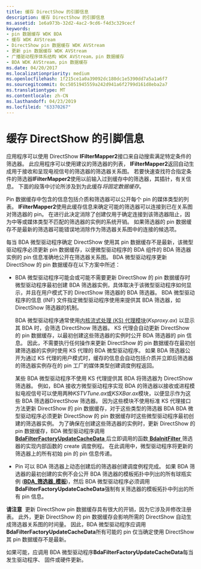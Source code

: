 ```yaml
---
title: 缓存 DirectShow 的引脚信息
description: 缓存 DirectShow 的引脚信息
ms.assetid: 1e6a973b-32d2-4ac2-9cd6-f4d3c329cecf
keywords:
- pin 数据缓存 WDK BDA
- 缓存 WDK AVStream
- DirectShow pin 数据缓存 WDK AVStream
- 更新 pin 数据缓存 WDK AVStream
- 广播驱动程序体系结构 WDK AVStream，pin 数据缓存
- BDA WDK AVStream，pin 数据缓存
ms.date: 04/20/2017
ms.localizationpriority: medium
ms.openlocfilehash: 1f215ce1a0a39092dc180dc1e5390dd7a5a1a6f7
ms.sourcegitcommit: 0cc5051945559a242d941a6f2799d161d8eba2a7
ms.translationtype: MT
ms.contentlocale: zh-CN
ms.lasthandoff: 04/23/2019
ms.locfileid: "63370267"
---
```

# <a name="caching-pin-information-for-directshow"></a>缓存 DirectShow 的引脚信息





应用程序可以使用 DirectShow **IFilterMapper2**接口来自动搜索满足特定条件的筛选器。 此应用程序可以使用建议的筛选器的列表， **IFilterMapper2**返回自动生成用于接收和呈现电视信号的筛选器的筛选器关系图。 若要快速查找符合指定条件的筛选器**IFilterMapper2**使用以前输入过到缓存中的筛选器，其插针，有关信息。 下面的段落中讨论所涉及到为此缓存*将固定数据缓存*。

Pin 数据缓存中包含的信息包括介质和筛选器可以公开每个 pin 的媒体类型的列表。 **IFilterMapper2**使用此缓存信息来确定可能的筛选器可以连接到已在关系图对筛选器的 pin。 在进行此决定消除了创建仅用于确定连接到该筛选器阻止，因为中等或媒体类型不匹配的筛选器的实例的系统开销。 如果筛选器的 pin 数据缓存不是最新的筛选器可能错误地消除作为筛选器关系图中的连接的候选项。

每当 BDA 微型驱动程序确定 DirectShow 使用其 pin 数据缓存不是最新，该微型驱动程序必须更新 pin 数据缓存，以便微型驱动程序的 BDA 组件的 BDA 筛选器实例的 pin 信息准确地公开在筛选器关系图。 BDA 微型驱动程序更新 DirectShow 的 pin 数据缓存在以下方案中所述：

-   BDA 微型驱动程序可能会或可能不需要更新 DirectShow 的 pin 数据缓存时微型驱动程序最初创建 BDA 筛选器实例，具体取决于该微型驱动程序如何显示，并且在用户模式下的 DirectShow 筛选器的 BDA 筛选器。 BDA 微型驱动程序的信息 (INF) 文件指定微型驱动程序使用来提供其 BDA 筛选器，如 DirectShow 筛选器的机制。

    BDA 微型驱动程序通常使用[内核流式处理 (KS) 代理模块](https://msdn.microsoft.com/library/windows/hardware/ff560877)(*Ksproxy.ax*) 以显示其 BDA 时，会筛选 DirectShow 筛选器。 KS 代理会自动更新 DirectShow 的 pin 数据缓存，以最初创建这些筛选器的实例时公开 BDA 筛选器的 pin 信息。 因此，不需要执行任何操作来更新 DirectShow 的 pin 数据缓存在最初创建筛选器的实例时使用 KS 代理的 BDA 微型驱动程序。 如果 BDA 筛选器公开为通过 KS 代理的用户模式时，缓存的信息会自动包括介质并立即后筛选器的筛选器实例存在的 pin 工厂的媒体类型创建调度例程返回。

    某些 BDA 微型驱动程序不使用 KS 代理提供其 BDA 将筛选器为 DirectShow 筛选器。 例如，BDA 接收方微型驱动程序实现 BDA 的筛选器以接收或进程模拟电视信号可以使用两种*KSTVTune.ax*或*KSXBar.ax*模块，以便显示作为这些 BDA 筛选器DirectShow 筛选器。 因为这些模块不使用标准 KS 代理接口方法更新 DirectShow 的 pin 数据缓存，对于这些类型的筛选器 BDA BDA 微型驱动程序必须更新 DirectShow 的 pin 数据缓存时这些微型驱动程序最初创建的筛选器实例。 为了确保在创建这些筛选器的实例时，更新 DirectShow 的 pin 数据缓存，BDA 微型驱动程序调用[ **BdaFilterFactoryUpdateCacheData** ](https://msdn.microsoft.com/library/windows/hardware/ff556455)后立即调用的函数[ **BdaInitFilter** ](https://msdn.microsoft.com/library/windows/hardware/ff556464)筛选器的实现内部函数的 create 调度例程。 在此调用中，微型驱动程序将更新的筛选器上的所有初始 pin 的 pin 信息传递。

-   Pin 可以 BDA 筛选器上动态创建后的筛选器创建调度例程完成。 如果 BDA 筛选器的最初创建的实例不会公开 BDA 筛选器的模板拓扑中列出的所有球瓶实例 ([**BDA\_筛选器\_模板**](https://msdn.microsoft.com/library/windows/hardware/ff556523))，然后 BDA 微型驱动程序必须调用**BdaFilterFactoryUpdateCacheData**强制有关筛选器的模板拓扑中列出的所有 pin 信息。

**请注意**  更新 DirectShow pin 数据缓存具有很大的开销，因为它涉及并修改注册表。 此外，更新 DirectShow 的 pin 数据缓存会影响所需的 DirectShow 自动生成筛选器关系图的时间量。 因此，BDA 微型驱动程序应调用**BdaFilterFactoryUpdateCacheData**所有可能的 pin 仅当确定使用 DirectShow 其 pin 数据缓存不是最新。

 

如果可能，应调用 BDA 微型驱动程序**BdaFilterFactoryUpdateCacheData**每当发生驱动程序、 固件或硬件更新。

 

 




